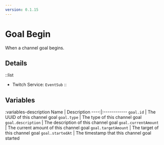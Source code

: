 ```yaml
---
version: 0.1.15
---
```


# Goal Begin
When a channel goal begins.

## Details
::list
- Twitch Service: `EventSub`
::

## Variables
:variables-description
Name | Description
----:|:------------
`goal.id` | The UUID of this channel goal
`goal.type` | The type of this channel goal
`goal.description` | The description of this channel goal
`goal.currentAmount` | The current amount of this channel goal
`goal.targetAmount` | The target of this channel goal
`goal.startedAt` | The timestamp that this channel goal started